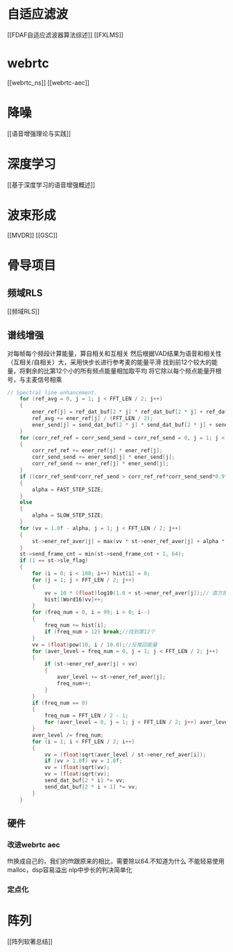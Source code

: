# 自适应滤波
[[FDAF自适应滤波器算法综述]]
[[FXLMS]]
# webrtc
[[webrtc_ns]]
[[webrtc-aec]]

# 降噪

[[语音增强理论与实践]]

# 深度学习

[[基于深度学习的语音增强概述]]

# 波束形成

[[MVDR]]
[[GSC]]

# 骨导项目

## 频域RLS

[[频域RLS]]

## 谱线增强

对每帧每个频段计算能量，算自相关和互相关
然后根据VAD结果为语音和相关性（互相关/自相关）大，采用快步长进行参考麦的能量平滑
找到前12个较大的能量，将剩余的比第12个小的所有频点能量相加取平均
将它除以每个频点能量开根号，与主麦信号相乘

```cpp
// Spectral line enhancement.
	for (ref_avg = 0, j = 1; j < FFT_LEN / 2; j++)
	{
		ener_ref[j] = ref_dat_buf[2 * j] * ref_dat_buf[2 * j] + ref_dat_buf[2 * j + 1] * ref_dat_buf[2 * j + 1];
		ref_avg += ener_ref[j] / (FFT_LEN / 2);
		ener_send[j] = send_dat_buf[2 * j] * send_dat_buf[2 * j] + send_dat_buf[2 * j + 1] * send_dat_buf[2 * j + 1];
	}
	for (corr_ref_ref = corr_send_send = corr_ref_send = 0, j = 1; j < FFT_LEN / 2; j++)
	{
		corr_ref_ref += ener_ref[j] * ener_ref[j];
		corr_send_send += ener_send[j] * ener_send[j];
		corr_ref_send += ener_ref[j] * ener_send[j];
	}
	if ((corr_ref_send*corr_ref_send > corr_ref_ref*corr_send_send*0.9f) && (TRUE == send_update_flag))
	{
		alpha = FAST_STEP_SIZE;
	}
	else
	{
		alpha = SLOW_STEP_SIZE;
	}
	for (vv = 1.0f - alpha, j = 1; j < FFT_LEN / 2; j++)
	{
		st->ener_ref_aver[j] = max(vv * st->ener_ref_aver[j] + alpha * ener_ref[j], INE);
	}
	st->send_frame_cnt = min(st->send_frame_cnt + 1, 64);
	if (1 == st->sle_flag)
	{
		for (i = 0; i < 100; i++) hist[i] = 0;
		for (j = 1; j < FFT_LEN / 2; j++)
		{
			vv = 10 * (float)log10(1.0 + st->ener_ref_aver[j]);// 直方图，统计前12个较大的能量
			hist[(Word16)vv]++;
		}
		for (freq_num = 0, i = 99; i > 0; i--)
		{
			freq_num += hist[i];
			if (freq_num > 12) break;//找到第12个
		}
		vv = (float)pow(10, i / 10.0);//反推回能量
		for (aver_level = freq_num = 0, j = 1; j < FFT_LEN / 2; j++)
		{
			if (st->ener_ref_aver[j] < vv)
			{
				aver_level += st->ener_ref_aver[j];
				freq_num++;
			}
		}
		if (freq_num == 0)
		{
			freq_num = FFT_LEN / 2 - 1;
			for (aver_level = 0, j = 1; j < FFT_LEN / 2; j++) aver_level += st->ener_ref_aver[j];
		}
		aver_level /= freq_num;
		for (i = 1; i < FFT_LEN / 2; i++)
		{
			vv = (float)sqrt(aver_level / st->ener_ref_aver[i]);
			if (vv > 1.0f) vv = 1.0f;
			vv = (float)sqrt(vv);
			vv = (float)sqrt(vv);
			send_dat_buf[2 * i] *= vv;
			send_dat_buf[2 * i + 1] *= vv;
		}
	}
```


## 硬件

### 改进webrtc aec

fft换成自己的，我们的fft跟原来的相比，需要除以64.不知道为什么
不能轻易使用malloc，dsp容易溢出
nlp中步长的判决简单化

### 定点化



# 阵列

[[阵列软著总结]]
